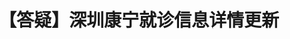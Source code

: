 ---
title: 【答疑】深圳康宁就诊信息详情更新
tags: [ASD, 孤独症谱系, Aspie, 孤独症]
color: danger
description: 趁着上周去医院汇报adhd的服药情况和开新药的时候，向王医生确认了群友们关心的几个问题。
external_url: http://mp.weixin.qq.com/s?__biz=MzIyMzgyMjY5NQ==&amp;mid=2247484102&amp;idx=1&amp;sn=a48da4a2f48580b499ad22ff3226111c&amp;chksm=e81914cedf6e9dd896b6358810e6deb363d95d376daf092c71574ea08e81f9128eb56932c23c&amp;scene=27#wechat_redirect
---